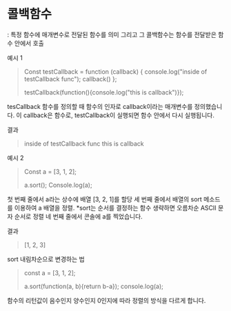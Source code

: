 # 콜백함수

: 특정 함수에 매개변수로 전달된 함수를 의미 그리고 그 콜백함수는 함수를 전달받은 함수 안에서 호출

예시 1

> Const testCallback = function (callback) {
> 	console.log("inside of testCallback func");
> 	callback()
> };
>
> testCallback(function(){console.log("this is callback")});

tesCallback 함수를 정의할 때 함수의 인자로 callback이라는 매개변수를 정의했습니다.
이 callback은 함수로, testCallback이 실행되면 함수 안에서 다시 실행됩니다.

결과 

> inside of testCallback func
> this is callback



예시 2

> Const a = [3, 1, 2];
>
> a.sort();
> Console.log(a);

첫 번째 줄에서 a라는 상수에 배열 [3, 2, 1]를 할당
세 번째 줄에서 배열의 sort 메소드를 이용하여  a 배열을 정렬. *sort는 순서를 결정하는 함수 생략하면 오름차순 ASCII 문자 순서로 정렬
네 번째 줄에서 콘솔에 a를 찍었습니다.

결과 

> [1, 2, 3]

sort 내림차순으로 변경하는 법

> const a = [3, 1, 2];
>
> a.sort(function(a, b){return b-a});
> console.log(a);

함수의 리턴값이 음수인지 양수인지 0인지에 따라 정렬의 방식을 다르게 합니다.

### 